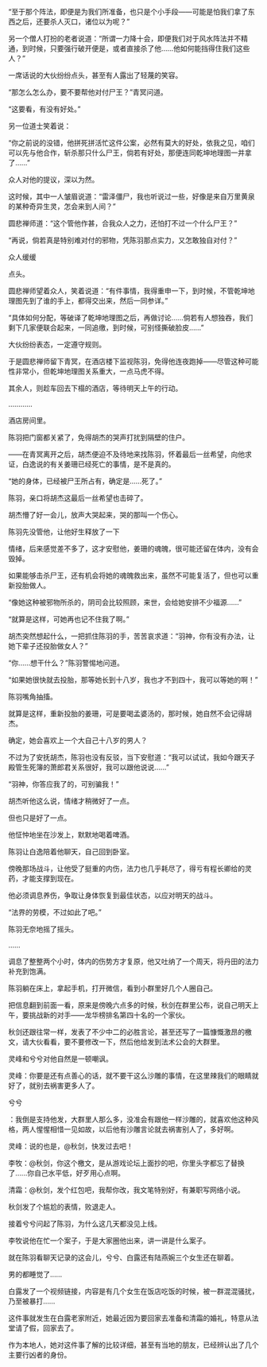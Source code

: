 “至于那个阵法，即便是为我们所准备，也只是个小手段——可能是怕我们拿了东西之后，还要杀人灭口，诸位以为呢？”

另一个僧人打扮的老者说道：“所谓一力降十会，即便我们对于风水阵法并不精通，到时候，只要强行破开便是，或者直接杀了他……他如何能挡得住我们这些人？”

一席话说的大伙纷纷点头，甚至有人露出了轻蔑的笑容。

“那怎么怎么办，要不要帮他对付尸王？”青冥问道。

“这要看，有没有好处。”

另一位道士笑着说：

“你之前说的没错，他拼死拼活忙这件公案，必然有莫大的好处，依我之见，咱们可以先与他合作，斩杀那只什么尸王，倘若有好处，那便连同乾坤地理图一并拿了……”

众人对他的提议，深以为然。

这时候，其中一人皱眉说道：“雷泽僵尸，我也听说过一些，好像是来自万里黄泉的某种奇异生灵，怎会来到人间？”

圆悲禅师道：“这个管他作甚，合我众人之力，还怕打不过一个什么尸王？”

“再说，倘若真是特别难对付的邪物，凭陈羽那点实力，又怎敢独自对付？”

众人缓缓

点头。

圆悲禅师望着众人，笑着说道：“有件事情，我得重申一下，到时候，不管乾坤地理图先到了谁的手上，都得交出来，然后一同参详。”

“具体如何分配，等破译了乾坤地理图之后，再做讨论……倘若有人想独吞，我们剩下几家便联合起来，一同追缴，到时候，可别怪撕破脸皮……”

大伙纷纷表态，一定遵守规则。

于是圆悲禅师留下青冥，在酒店楼下监视陈羽，免得他连夜跑掉——尽管这种可能性非常小，但乾坤地理图关系重大，一点马虎不得。

其余人，则趁车回去下榻的酒店，等待明天上午的行动。

…………

酒店房间里。

陈羽把门窗都关紧了，免得胡杰的哭声打扰到隔壁的住户。

——在青冥离开之后，胡杰便迫不及待地来找陈羽，怀着最后一丝希望，向他求证，白逸说的有关姜珊已经死亡的事情，是不是真的。

“她的身体，已经被尸王所占有，确定是……死了。”

陈羽，亲口将胡杰这最后一丝希望也击碎了。

胡杰懵了好一会儿，放声大哭起来，哭的那叫一个伤心。

陈羽先没管他，让他好生释放了一下

情绪，后来感觉差不多了，这才安慰他，姜珊的魂魄，很可能还留在体内，没有会毁掉。

如果能够击杀尸王，还有机会将她的魂魄救出来，虽然不可能复活了，但也可以重新投胎做人。

“像她这种被邪物所杀的，阴司会比较照顾，来世，会给她安排不少福源……”

“就算是这样，可她再也记不住我了啊。”

胡杰突然想起什么，一把抓住陈羽的手，苦苦哀求道：“羽神，你有没有办法，让她下辈子还投胎做女人？”

“你……想干什么？”陈羽警惕地问道。

“如果她很快就去投胎，那等她长到十八岁，我也才不到四十，我可以等她的啊！”

陈羽嘴角抽搐。

就算是这样，重新投胎的姜珊，可是要喝孟婆汤的，那时候，她自然不会记得胡杰。

确定，她会喜欢上一个大自己十八岁的男人？

不过为了安抚胡杰，陈羽也没有反驳，当下安慰道：“我可以试试，我如今跟天子殿管生死簿的萧郎君关系很好，我可以跟他说说……”

“羽神，你答应我了的，可别骗我！”

胡杰听他这么说，情绪才稍微好了一点。

但也只是好了一点。

他怔忡地坐在沙发上，默默地喝着啤酒。

陈羽让白逸陪着他聊天，自己回到卧室。

傍晚那场战斗，让他受了挺重的内伤，法力也几乎耗尽了，得亏有程长卿给的灵药，才能支撑到现在。

他必须调息养伤，争取让身体恢复到最佳状态，以应对明天的战斗。

“法界的劳模，不过如此了吧。”

陈羽无奈地摇了摇头。

……

调息了整整两个小时，体内的伤势方才复原，他又吐纳了一个周天，将丹田的法力补充到饱满。

陈羽躺在床上，拿起手机，打开微信，看到小群里好几个人圈自己。

把信息翻到前面一看，原来是傍晚六点多的时候，秋剑在群里公布，说自己明天上午，要挑战新的对手——龙华榜排名第四十名的一个家伙。

秋剑还跟往常一样，发表了不少中二的必胜言论，甚至还写了一篇慷慨激昂的檄文，请大伙看看，要不要修改一下，然后他给发到法术公会的大群里。

灵峰和兮兮对他自然是一顿嘲讽。

灵峰：你要是还有点善心的话，就不要干这么沙雕的事情，在这里辣我们的眼睛就好了，就别去祸害更多人了。

兮兮

：我倒是支持他发，大群里人那么多，没准会有跟他一样沙雕的，就喜欢他这种风格，两人惺惺相惜一见如故，以后他有沙雕言论就去祸害别人了，多好啊。

灵峰：说的也是，@秋剑，快发过去吧！

李牧：@秋剑，你这个檄文，是从游戏论坛上面抄的吧，你里头字都忘了替换了……你自己水平低，好歹用心点啊。

清霜：@秋剑，发个红包吧，我帮你改，我文笔特别好，有兼职写网络小说。

秋剑发了个尴尬的表情，败退走人。

接着兮兮问起了陈羽，为什么这几天都没见上线。

李牧说他在忙一个案子，于是大家圈他出来，讲一讲是什么案子。

就在陈羽看聊天记录的这会儿，兮兮、白露还有陆燕婉三个女生还在聊着。

男的都睡觉了……

白露发了一个视频链接，内容是有几个女生在饭店吃饭的时候，被一群混混骚扰，乃至被暴打……

这件事就发生在白露老家附近，她最近因为要回家去准备和清霜的婚礼，特意从法堂请了假，回家去了。

作为本地人，她对这件事了解的比较详细，甚至有当地的朋友，已经辨认出了几个主要行凶者的身份。
